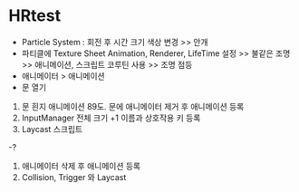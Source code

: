 # HRtest
 
- Particle System : 회전 후 시간 크기 색상 변경 >> 안개
- 파티클에 Texture Sheet Animation, Renderer, LifeTime 설정 >> 불같은 조명 >> 애니메이션, 스크립트 코루틴 사용 >> 조명 점등
- 애니메이터 > 애니메이션 
- 문 열기
1. 문 흰지 애니메이션 89도. 문에 애니메이터 제거 후 애니메이션 등록
2. InputManager 전체 크기 +1 이름과 상호작용 키 등록
3. Laycast 스크립트 


-?
1. 애니메이터 삭제 후 애니메이션 등록
2. Collision, Trigger 와 Laycast
